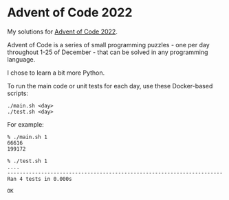 # Advent of Code 2022

My solutions for [Advent of Code 2022](https://adventofcode.com/2022/).

Advent of Code is a series of small programming puzzles - one per day throughout
1-25 of December - that can be solved in any programming language.

I chose to learn a bit more Python.

To run the main code or unit tests for each day, use these Docker-based scripts:

```
./main.sh <day>
./test.sh <day>
```

For example:

```
% ./main.sh 1
66616
199172

% ./test.sh 1
....
----------------------------------------------------------------------
Ran 4 tests in 0.000s

OK
```
